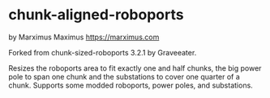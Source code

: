 # chunk-aligned-roboports

by Marximus Maximus
https://marximus.com

Forked from chunk-sized-roboports 3.2.1 by Graveeater.

Resizes the roboports area to fit exactly one and half chunks, the big power pole to span one chunk and the substations to cover one quarter of a chunk. Supports some modded roboports, power poles, and substations. 

